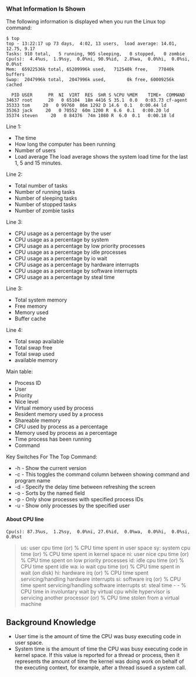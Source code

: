 ### What Information Is Shown
The following information is displayed when you run the Linux top command:
```
$ top
top - 13:22:17 up 73 days,  4:02, 13 users,  load average: 14.01, 12.75, 9.17
Tasks: 910 total,   5 running, 905 sleeping,   0 stopped,   0 zombie
Cpu(s):  4.4%us,  1.9%sy,  0.0%ni, 90.9%id,  2.8%wa,  0.0%hi,  0.0%si,  0.0%st
Mem:  65922536k total, 65209996k used,   712540k free,    77840k buffers
Swap:  2047996k total,  2047996k used,        0k free, 60009256k cached

  PID USER      PR  NI  VIRT  RES  SHR S %CPU %MEM    TIME+  COMMAND
34637 root      20   0 65104  18m 4416 S 35.1  0.0   0:03.73 cf-agent
35333 tom     20   0 99760  86m 1292 D 14.6  0.1   0:00.44 ld
35363 jack     20   0 70552  60m 1200 R  6.6  0.1   0:00.20 ld
35374 steven     20   0 84376  74m 1080 R  6.0  0.1   0:00.18 ld
```

Line 1:
* The time
* How long the computer has been running
* Number of users
* Load average
The load average shows the system load time for the last 1, 5 and 15 minutes.

Line 2:
* Total number of tasks
* Number of running tasks
* Number of sleeping tasks
* Number of stopped tasks
* Number of zombie tasks

Line 3:
* CPU usage as a percentage by the user
* CPU usage as a percentage by system
* CPU usage as a percentage by low priority processes
* CPU usage as a percentage by idle processes
* CPU usage as a percentage by io wait
* CPU usage as a percentage by hardware interrupts
* CPU usage as a percentage by software interrupts
* CPU usage as a percentage by steal time

Line 3:
* Total system memory
* Free memory
* Memory used
* Buffer cache

Line 4:
* Total swap available
* Total swap free
* Total swap used
* available memory

Main table:
* Process ID
* User
* Priority
* Nice level
* Virtual memory used by process
* Resident memory used by a process
* Shareable memory
* CPU used by process as a percentage
* Memory used by process as a percentage
* Time process has been running
* Command


Key Switches For The Top Command:
* -h - Show the current version
* -c - This toggles the command column between showing command and program name
* -d - Specify the delay time between refreshing the screen
* -o - Sorts by the named field
* -p - Only show processes with specified process IDs
* -u - Show only processes by the specified user

#### About CPU line
```
Cpu(s): 87.3%us,  1.2%sy,  0.0%ni, 27.6%id,  0.0%wa,  0.0%hi,  0.0%si,  0.0%st
```
> us: user cpu time (or) % CPU time spent in user space
sy: system cpu time (or) % CPU time spent in kernel space
ni: user nice cpu time (or) % CPU time spent on low priority processes
id: idle cpu time (or) % CPU time spent idle
wa: io wait cpu time (or) % CPU time spent in wait (on disk)
hi: hardware irq (or) % CPU time spent servicing/handling hardware interrupts
si: software irq (or) % CPU time spent servicing/handling software interrupts
st: steal time - - % CPU time in involuntary wait by virtual cpu while hypervisor is servicing another processor (or) % CPU time stolen from a virtual machine


## Background Knowledge
* User time is the amount of time the CPU was busy executing code in user space.
* System time is the amount of time the CPU was busy executing code in kernel space. If this value is reported for a thread or process, then it represents the amount of time the kernel was doing work on behalf of the executing context, for example, after a thread issued a system call.
